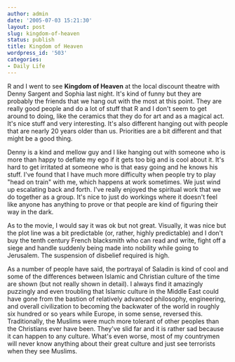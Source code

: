 ```yaml
---
author: admin
date: '2005-07-03 15:21:30'
layout: post
slug: kingdom-of-heaven
status: publish
title: Kingdom of Heaven
wordpress_id: '503'
categories:
- Daily Life
---
```


R and I went to see **Kingdom of Heaven** at the local discount theatre
with Denny Sargent and Sophia last night. It's kind of funny but they
are probably the friends that we hang out with the most at this point.
They are really good people and do a lot of stuff that R and I don't
seem to get around to doing, like the ceramics that they do for art and
as a magical act. It's nice stuff and very interesting. It's also
different hanging out with people that are nearly 20 years older than
us. Priorities are a bit different and that might be a good thing.

Denny is a kind and mellow guy and I like hanging out with someone who
is more than happy to deflate my ego if it gets too big and is cool
about it. It's hard to get irritated at someone who is that easy going
and he knows his stuff. I've found that I have much more difficulty when
people try to play "head on train" with me, which happens at work
sometimes. We just wind up escalating back and forth. I've really
enjoyed the spiritual work that we do together as a group. It's nice to
just do workings where it doesn't feel like anyone has anything to prove
or that people are kind of figuring their way in the dark.

As to the movie, I would say it was ok but not great. Visually, it was
nice but the plot line was a bit predictable (or, rather, highly
predictable) and I don't buy the tenth century French blacksmith who can
read and write, fight off a siege and handle suddenly being made into
nobility while going to Jerusalem. The suspension of disbelief required
is high.

As a number of people have said, the portrayal of Saladin is kind of
cool and some of the differences between Islamic and Christian culture
of the time are shown (but not really shown in detail). I always find it
amazingly puzzingly and even troubling that Islamic culture in the
Middle East could have gone from the bastion of relatively advanced
philosophy, engineering, and overall civilization to becoming the
backwater of the world in roughly six hundred or so years while Europe,
in some sense, reversed this. Traditionally, the Muslims were much more
tolerant of other peoples than the Christians ever have been. They've
slid far and it is rather sad because it can happen to any culture.
What's even worse, most of my countrymen will never know anything about
their great culture and just see terrorists when they see Muslims.
